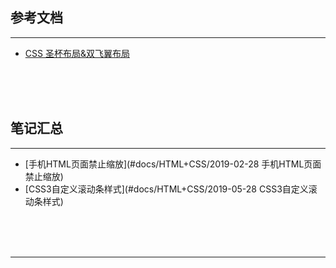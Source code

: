 ## 参考文档

---

* [CSS 圣杯布局&双飞翼布局](https://www.cnblogs.com/imwtr/p/4441741.html)



<br/><br/><br/>



## 笔记汇总

---

* [手机HTML页面禁止缩放](#docs/HTML+CSS/2019-02-28 手机HTML页面禁止缩放)
* [CSS3自定义滚动条样式](#docs/HTML+CSS/2019-05-28 CSS3自定义滚动条样式)



<br/><br/><br/>

---


